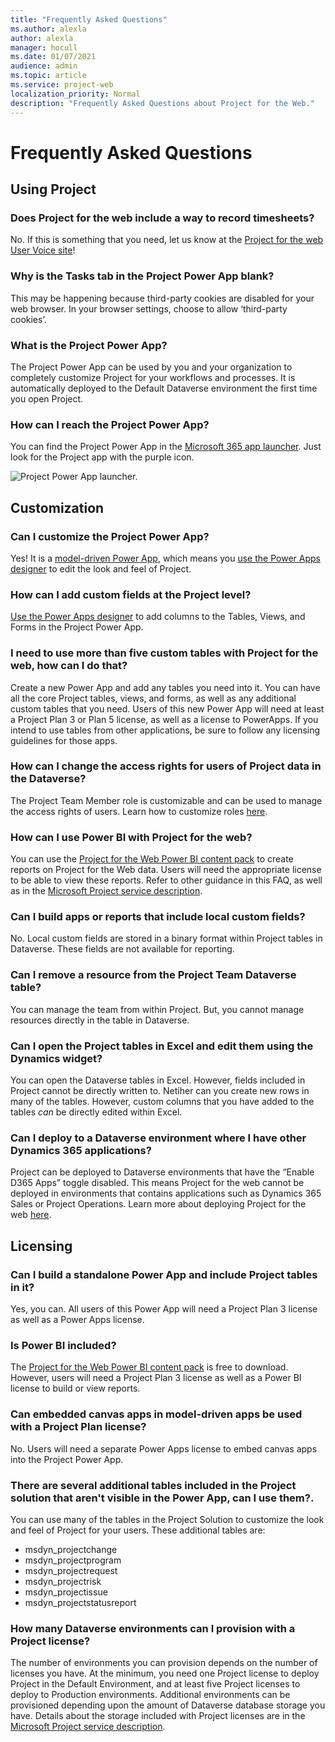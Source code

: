 ```yaml
---
title: "Frequently Asked Questions"
ms.author: alexla
author: alexla
manager: hocull
ms.date: 01/07/2021
audience: admin
ms.topic: article
ms.service: project-web
localization_priority: Normal
description: "Frequently Asked Questions about Project for the Web."
---
```


# Frequently Asked Questions
## Using Project

### Does Project for the web include a way to record timesheets?

No. If this is something that you need, let us know at the [Project for the web User Voice site](https://microsoftproject.uservoice.com/forums/914203-project-for-the-web)!

### Why is the Tasks tab in the Project Power App blank?
This may be happening because third-party cookies are disabled for your web browser. In your browser settings, choose to allow ‘third-party cookies’.
### What is the Project Power App?
The Project Power App can be used by you and your organization to completely customize Project for your workflows and processes. It is automatically deployed to the Default Dataverse environment the first time you open Project.
### How can I reach the Project Power App?
You can find the Project Power App in the [Microsoft 365 app launcher](https://support.microsoft.com/office/meet-the-microsoft-365-app-launcher-79f12104-6fed-442f-96a0-eb089a3f476a). Just look for the Project app with the purple icon.

![Project Power App launcher.](media/PowerAppLauncher.png) 

## Customization
### Can I customize the Project Power App?
Yes! It is a [model-driven Power App](https://docs.microsoft.com/powerapps/maker/model-driven-apps/model-driven-app-overview), which means you [use the Power Apps designer](https://docs.microsoft.com/powerapps/maker/model-driven-apps/model-driven-app-overview) to edit the look and feel of Project.

### How can I add custom fields at the Project level?
[Use the Power Apps designer](https://docs.microsoft.com/powerapps/maker/model-driven-apps/model-driven-app-overview) to add columns to the Tables, Views, and Forms in the Project Power App.

### I need to use more than five custom tables with Project for the web, how can I do that? 
Create a new Power App and add any tables you need into it. You can have all the core Project tables, views, and forms, as well as any additional custom tables that you need. Users of this new Power App will need at least a Project Plan 3 or Plan 5 license, as well as a license to PowerApps. If you intend to use tables from other applications, be sure to follow any licensing guidelines for those apps. 

### How can I change the access rights for users of Project data in the Dataverse?
The Project Team Member role is customizable and can be used to manage the access rights of users. Learn how to customize roles [here](https://docs.microsoft.com/power-platform/admin/wp-security-cds#:~:text=Dataverse%20uses%20role%2Dbased%20security,Dataverse%20teams%20and%20business%20units.).

### How can I use Power BI with Project for the web?
You can use the [Project for the Web Power BI content pack](https://github.com/OfficeDev/Project-Power-BI-Templates/tree/master/Project%20for%20the%20Web) to create reports on Project for the Web data. Users will need the appropriate license to be able to view these reports. Refer to other guidance in this FAQ, as well as in the [Microsoft Project service description](https://docs.microsoft.com/office365/servicedescriptions/project-online-service-description/project-online-service-description).

### Can I build apps or reports that include local custom fields?
No. Local custom fields are stored in a binary format within Project tables in Dataverse. These fields are not available for reporting. 

### Can I remove a resource from the Project Team Dataverse table?
You can manage the team from within Project. But, you cannot manage resources directly in the table in Dataverse.

### Can I open the Project tables in Excel and edit them using the Dynamics widget?
You can open the Dataverse tables in Excel. However, fields included in Project cannot be directly written to. Netiher can you create new rows in many of the tables. However, custom columns that you have added to the tables *can* be directly edited within Excel.

### Can I deploy to a Dataverse environment where I have other Dynamics 365 applications?
Project can be deployed to Dataverse environments that have the “Enable D365 Apps” toggle disabled. This means Project for the web cannot be deployed in environments that contains applications such as Dynamics 365 Sales or Project Operations. Learn more about deploying Project for the web [here](deploying-project.md).

## Licensing

### Can I build a standalone Power App and include Project tables in it?
Yes, you can. All users of this Power App will need a Project Plan 3 license as well as a Power Apps license.

### Is Power BI included?
The [Project for the Web Power BI content pack](https://github.com/OfficeDev/Project-Power-BI-Templates/tree/master/Project%20for%20the%20Web) is free to download. However, users will need a Project Plan 3 license as well as a Power BI license to build or view reports.

### Can embedded canvas apps in model-driven apps be used with a Project Plan license?
No. Users will need a separate Power Apps license to embed canvas apps into the Project Power App. 

### There are several additional tables included in the Project solution that aren't visible in the Power App, can I use them?. 
You can use many of the tables in the Project Solution to customize the look and feel of Project for your users. These additional tables are:

- msdyn_projectchange
- msdyn_projectprogram
- msdyn_projectrequest
- msdyn_projectrisk
- msdyn_projectissue
- msdyn_projectstatusreport

### How many Dataverse environments can I provision with a Project license?
The number of environments you can provision depends on the number of licenses you have. At the minimum, you need one Project license to deploy Project in the Default Environment, and at least five Project licenses to deploy to Production environments. Additional environments can be provisioned depending upon the amount of Dataverse database storage you have. Details about the storage included with Project licenses are in the [Microsoft Project service description](https://docs.microsoft.com/office365/servicedescriptions/project-online-service-description/project-online-service-description).
